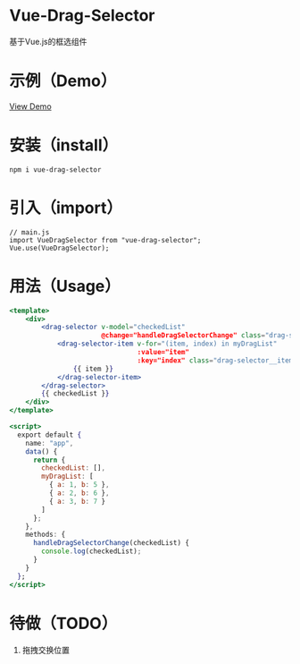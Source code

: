 # Vue-Drag-Selector
基于Vue.js的框选组件

# 示例（Demo）
[View Demo](https://xubaifucode.github.io/vue-drag-selector/example/demo.html)

# 安装（install）
```
npm i vue-drag-selector
```

# 引入（import）
```vue
// main.js
import VueDragSelector from "vue-drag-selector";
Vue.use(VueDragSelector);
```

# 用法（Usage）
```jsx
<template>
    <div>
        <drag-selector v-model="checkedList"
                       @change="handleDragSelectorChange" class="drag-selector">
            <drag-selector-item v-for="(item, index) in myDragList"
                                :value="item"
                                :key="index" class="drag-selector__item">
                {{ item }}
            </drag-selector-item>
        </drag-selector>
        {{ checkedList }}
    </div>
</template>

<script>
  export default {
    name: "app",
    data() {
      return {
        checkedList: [],
        myDragList: [
          { a: 1, b: 5 },
          { a: 2, b: 6 },
          { a: 3, b: 7 }
        ]
      };
    },
    methods: {
      handleDragSelectorChange(checkedList) {
        console.log(checkedList);
      }
    }
  };
</script>
```

# 待做（TODO）

1. 拖拽交换位置
